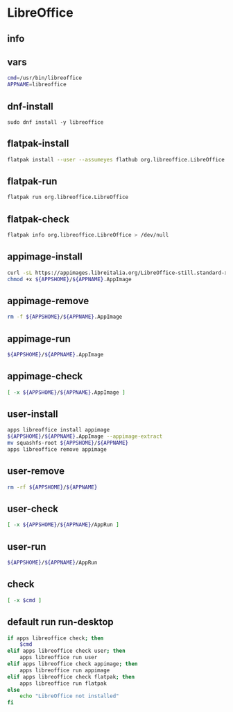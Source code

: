 # LibreOffice

## info


## vars
```sh
cmd=/usr/bin/libreoffice
APPNAME=libreoffice
```

## dnf-install
```
sudo dnf install -y libreoffice
```

## flatpak-install
```sh
flatpak install --user --assumeyes flathub org.libreoffice.LibreOffice
```

## flatpak-run
```sh
flatpak run org.libreoffice.LibreOffice
```

## flatpak-check
```sh
flatpak info org.libreoffice.LibreOffice > /dev/null
```

## appimage-install
```sh
curl -sL https://appimages.libreitalia.org/LibreOffice-still.standard-x86_64.AppImage -o ${APPSHOME}/${APPNAME}.AppImage
chmod +x ${APPSHOME}/${APPNAME}.AppImage
```

## appimage-remove
```sh
rm -f ${APPSHOME}/${APPNAME}.AppImage
```

## appimage-run
```sh
${APPSHOME}/${APPNAME}.AppImage
```

## appimage-check
```sh
[ -x ${APPSHOME}/${APPNAME}.AppImage ]
```

## user-install
```sh
apps libreoffice install appimage
${APPSHOME}/${APPNAME}.AppImage --appimage-extract
mv squashfs-root ${APPSHOME}/${APPNAME}
apps libreoffice remove appimage
```

## user-remove
```sh
rm -rf ${APPSHOME}/${APPNAME}
```

## user-check
```sh
[ -x ${APPSHOME}/${APPNAME}/AppRun ]
```

## user-run
```sh
${APPSHOME}/${APPNAME}/AppRun
```

## check
```sh
[ -x $cmd ]
```

## default run run-desktop
```sh
if apps libreoffice check; then
    $cmd
elif apps libreoffice check user; then
    apps libreoffice run user
elif apps libreoffice check appimage; then
    apps libreoffice run appimage
elif apps libreoffice check flatpak; then
    apps libreoffice run flatpak
else
    echo "LibreOffice not installed"
fi
```

